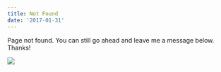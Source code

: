 ```yaml
---
title: Not Found
date: '2017-01-31'
---
```


Page not found. You can still go ahead and leave me a message below. Thanks!

![](https://slides.yihui.name/gif/elevator.gif)
